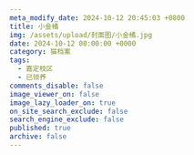 ```yaml
---
meta_modify_date: 2024-10-12 20:45:03 +0800
title: 小金橘
img: /assets/upload/封面图/小金橘.jpg
date: 2024-10-12 00:00:00 +0000
category: 猫档案
tags:
  - 嘉定校区
  - 已领养
comments_disable: false
image_viewer_on: false
image_lazy_loader_on: true
on_site_search_exclude: false
search_engine_exclude: false
published: true
archive: false
---
```

